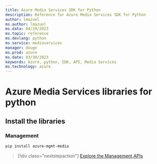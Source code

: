 ```yaml
---
title: Azure Media Services SDK for Python
description: Reference for Azure Media Services SDK for Python
author: lmazuel
ms.author: lmazuel
ms.data: 04/19/2023
ms.topic: reference
ms.devlang: python
ms.service: mediaservices
manager: douge
ms.prod: azure
ms.date: 03/30/2023
keywords: Azure, python, SDK, API, Media Services
ms.technology: azure
---
```

# Azure Media Services libraries for python

## Install the libraries


### Management

```bash
pip install azure-mgmt-media
```
> [!div class="nextstepaction"]
> [Explore the Management APIs](/python/api/overview/azure/mediaservices/management)